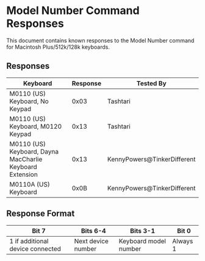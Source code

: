# Model Number Command Responses

This document contains known responses to the Model Number command for Macintosh Plus/512k/128k keyboards.


## Responses

| Keyboard                                                 | Response | Tested By                   |
| -------------------------------------------------------- | -------- | --------------------------- |
| M0110 (US) Keyboard, No Keypad                           | 0x03     | Tashtari                    |
| M0110 (US) Keyboard, M0120 Keypad                        | 0x13     | Tashtari                    |
| M0110 (US) Keyboard, Dayna MacCharlie Keyboard Extension | 0x13     | KennyPowers@TinkerDifferent |
| M0110A (US) Keyboard                                     | 0x0B     | KennyPowers@TinkerDifferent |


## Response Format

| Bit 7                            | Bits 6-4           | Bits 3-1              | Bit 0    |
| -------------------------------- | ------------------ | --------------------- | -------- |
| 1 if additional device connected | Next device number | Keyboard model number | Always 1 |
